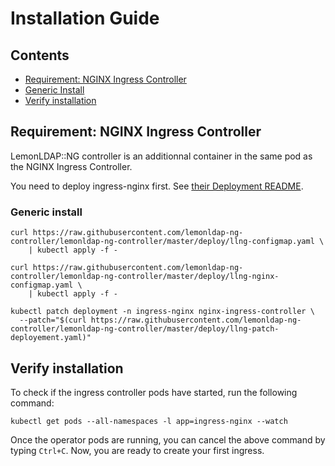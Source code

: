 # Installation Guide

## Contents

- [Requirement: NGINX Ingress Controller](#requirement-nginx-ingress-controller)
- [Generic Install](#generic-install)
- [Verify installation](#verify-installation)

## Requirement: NGINX Ingress Controller

LemonLDAP::NG controller is an additionnal container in the same pod as the NGINX Ingress Controller.

You need to deploy ingress-nginx first. See [their Deployment README](https://github.com/kubernetes/ingress-nginx/blob/master/deploy/README.md).

### Generic install

```console
curl https://raw.githubusercontent.com/lemonldap-ng-controller/lemonldap-ng-controller/master/deploy/llng-configmap.yaml \
    | kubectl apply -f -

curl https://raw.githubusercontent.com/lemonldap-ng-controller/lemonldap-ng-controller/master/deploy/llng-nginx-configmap.yaml \
    | kubectl apply -f -

kubectl patch deployment -n ingress-nginx nginx-ingress-controller \
  --patch="$(curl https://raw.githubusercontent.com/lemonldap-ng-controller/lemonldap-ng-controller/master/deploy/llng-patch-deployement.yaml)"
```

## Verify installation

To check if the ingress controller pods have started, run the following command:

```console
kubectl get pods --all-namespaces -l app=ingress-nginx --watch
```

Once the operator pods are running, you can cancel the above command by typing `Ctrl+C`.
Now, you are ready to create your first ingress.

